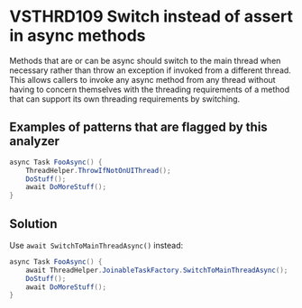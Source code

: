 # VSTHRD109 Switch instead of assert in async methods

Methods that are or can be async should switch to the main thread when necessary
rather than throw an exception if invoked from a different thread.
This allows callers to invoke any async method from any thread
without having to concern themselves with the threading requirements of a method that
can support its own threading requirements by switching.

## Examples of patterns that are flagged by this analyzer

```csharp
async Task FooAsync() {
    ThreadHelper.ThrowIfNotOnUIThread();
    DoStuff();
    await DoMoreStuff();
}
```

## Solution

Use `await SwitchToMainThreadAsync()` instead:

```csharp
async Task FooAsync() {
    await ThreadHelper.JoinableTaskFactory.SwitchToMainThreadAsync();
    DoStuff();
    await DoMoreStuff();
}
```
